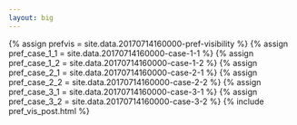 ```yaml
---
layout: big
---
```

{% assign prefvis = site.data.20170714160000-pref-visibility %}
{% assign pref_case_1_1 = site.data.20170714160000-case-1-1 %}
{% assign pref_case_1_2 = site.data.20170714160000-case-1-2 %}
{% assign pref_case_2_1 = site.data.20170714160000-case-2-1 %}
{% assign pref_case_2_2 = site.data.20170714160000-case-2-2 %}
{% assign pref_case_3_1 = site.data.20170714160000-case-3-1 %}
{% assign pref_case_3_2 = site.data.20170714160000-case-3-2 %}
{% include pref_vis_post.html %}
